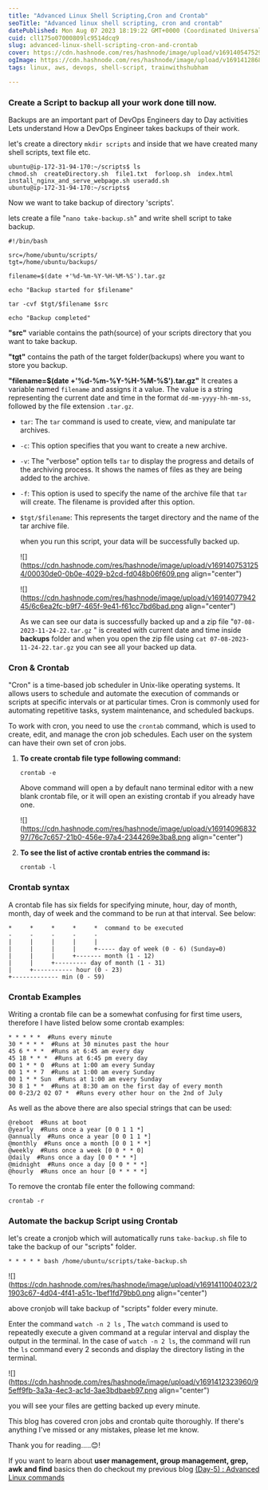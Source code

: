 ```yaml
---
title: "Advanced Linux Shell Scripting,Cron and Crontab"
seoTitle: "Advanced linux shell scripting, cron and crontab"
datePublished: Mon Aug 07 2023 18:19:22 GMT+0000 (Coordinated Universal Time)
cuid: cll175o07000809lc9514dcq9
slug: advanced-linux-shell-scripting-cron-and-crontab
cover: https://cdn.hashnode.com/res/hashnode/image/upload/v1691405475293/f489e607-9f8f-455e-a56e-9f4c81ad3b35.png
ogImage: https://cdn.hashnode.com/res/hashnode/image/upload/v1691412868359/6530ca6e-f7b4-4fee-b67e-9a8c76c59e4b.png
tags: linux, aws, devops, shell-script, trainwithshubham

---
```


### Create a Script to backup all your work done till now.

Backups are an important part of DevOps Engineers day to Day activities Lets understand How a DevOps Engineer takes backups of their work.

let's create a directory `mkdir scripts` and inside that we have created many shell scripts, text file etc.

```plaintext
ubuntu@ip-172-31-94-170:~/scripts$ ls
chmod.sh  createDirectory.sh  file1.txt  forloop.sh  index.html  install_nginx_and_serve_webpage.sh useradd.sh
ubuntu@ip-172-31-94-170:~/scripts$ 
```

Now we want to take backup of directory 'scripts'.

lets create a file "`nano take-backup.sh`" and write shell script to take backup.

```plaintext
#!/bin/bash

src=/home/ubuntu/scripts/
tgt=/home/ubuntu/backups/

filename=$(date +'%d-%m-%Y-%H-%M-%S').tar.gz

echo "Backup started for $filename"

tar -cvf $tgt/$filename $src

echo "Backup completed"
```

**"src"** variable contains the path(source) of your scripts directory that you want to take backup.

**"tgt"** contains the path of the target folder(backups) where you want to store you backup.

**"filename=$(date +'%d-%m-%Y-%H-%M-%S').tar.gz"** It creates a variable named `filename` and assigns it a value. The value is a string representing the current date and time in the format `dd-mm-yyyy-hh-mm-ss`, followed by the file extension `.tar.gz`.

* `tar`: The `tar` command is used to create, view, and manipulate tar archives.
    
* `-c`: This option specifies that you want to create a new archive.
    
* `-v`: The "verbose" option tells `tar` to display the progress and details of the archiving process. It shows the names of files as they are being added to the archive.
    
* `-f`: This option is used to specify the name of the archive file that `tar` will create. The filename is provided after this option.
    
* `$tgt/$filename`: This represents the target directory and the name of the tar archive file.
    
    when you run this script, your data will be successfully backed up.
    
    ![](https://cdn.hashnode.com/res/hashnode/image/upload/v1691407531254/00030de0-0b0e-4029-b2cd-fd048b06f609.png align="center")
    
    ![](https://cdn.hashnode.com/res/hashnode/image/upload/v1691407794245/6c6ea2fc-b9f7-465f-9e41-f61cc7bd6bad.png align="center")
    
    As we can see our data is successfully backed up and a zip file "`07-08-2023-11-24-22.tar.gz` " is created with current date and time inside **backups** folder and when you open the zip file using `cat 07-08-2023-11-24-22.tar.gz` you can see all your backed up data.
    

### Cron & Crontab

"Cron" is a time-based job scheduler in Unix-like operating systems. It allows users to schedule and automate the execution of commands or scripts at specific intervals or at particular times. Cron is commonly used for automating repetitive tasks, system maintenance, and scheduled backups.

To work with cron, you need to use the `crontab` command, which is used to create, edit, and manage the cron job schedules. Each user on the system can have their own set of cron jobs.

1. **To create crontab file type following command:**
    
    ```plaintext
    crontab -e
    ```
    
    Above command will open a by default nano terminal editor with a new blank crontab file, or it will open an existing crontab if you already have one.
    
    ![](https://cdn.hashnode.com/res/hashnode/image/upload/v1691409683297/76c7c657-21b0-456e-97a4-2344269e3ba8.png align="center")
    
2. **To see the list of active crontab entries the command is:**
    
    ```plaintext
    crontab -l
    ```
    

### Crontab syntax

A crontab file has six fields for specifying minute, hour, day of month, month, day of week and the command to be run at that interval. See below:

```plaintext
*     *     *     *     *  command to be executed
-     -     -     -     -
|     |     |     |     |
|     |     |     |     +----- day of week (0 - 6) (Sunday=0)
|     |     |     +------- month (1 - 12)
|     |     +--------- day of month (1 - 31)
|     +----------- hour (0 - 23)
+------------- min (0 - 59)
```

### **Crontab Examples**

Writing a crontab file can be a somewhat confusing for first time users, therefore I have listed below some crontab examples:

```plaintext
* * * * *  #Runs every minute
30 * * * *  #Runs at 30 minutes past the hour
45 6 * * *  #Runs at 6:45 am every day
45 18 * * *  #Runs at 6:45 pm every day
00 1 * * 0  #Runs at 1:00 am every Sunday
00 1 * * 7  #Runs at 1:00 am every Sunday
00 1 * * Sun  #Runs at 1:00 am every Sunday
30 8 1 * *  #Runs at 8:30 am on the first day of every month
00 0-23/2 02 07 *  #Runs every other hour on the 2nd of July
```

As well as the above there are also special strings that can be used:

```plaintext
@reboot  #Runs at boot
@yearly  #Runs once a year [0 0 1 1 *]
@annually  #Runs once a year [0 0 1 1 *]
@monthly  #Runs once a month [0 0 1 * *]
@weekly  #Runs once a week [0 0 * * 0]
@daily  #Runs once a day [0 0 * * *]
@midnight  #Runs once a day [0 0 * * *]
@hourly  #Runs once an hour [0 * * * *]
```

To remove the crontab file enter the following command:

```plaintext
crontab -r
```

### Automate the backup Script using Crontab

let's create a cronjob which will automatically runs `take-backup.sh` file to take the backup of our "scripts" folder.

```plaintext
* * * * * bash /home/ubuntu/scripts/take-backup.sh
```

![](https://cdn.hashnode.com/res/hashnode/image/upload/v1691411004023/21903c67-4d04-4f41-a51c-1bef1fd79bb0.png align="center")

above cronjob will take backup of "scripts" folder every minute.

Enter the command `watch -n 2 ls` , The `watch` command is used to repeatedly execute a given command at a regular interval and display the output in the terminal. In the case of `watch -n 2 ls`, the command will run the `ls` command every 2 seconds and display the directory listing in the terminal.

![](https://cdn.hashnode.com/res/hashnode/image/upload/v1691412323960/95eff9fb-3a3a-4ec3-ac1d-3ae3bdbaeb97.png align="center")

you will see your files are getting backed up every minute.

This blog has covered cron jobs and crontab quite thoroughly. If there's anything I've missed or any mistakes, please let me know.

Thank you for reading.....😊!

If you want to learn about **user management, group management, grep, awk and find** basics then do checkout my previous blog [(Day-5) : Advanced Linux commands](https://hashnode.com/post/clkjzqtez000209js7gw02i4p)